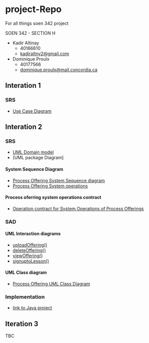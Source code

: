 # project-Repo
For all things soen 342 project

SOEN 342 - SECTION H
- Kadir Altinay 
  - 40166610
  - kadiraltny2@gmail.com
- Dominique Proulx
  -  40177566
  - dominique.proulx@mail.concordia.ca
## Interation 1

### SRS 
- [Use Case Diagram](/SRS/UmlDomainModel_v3.jpg)

## Interation 2 
### SRS
- [UML Domain model](SRS/UmlDomainModel_v7.jpg)
- [UML package Diagram]
#### System Sequence Diagram
- [Process Offering System Sequence diagram](SRS/SystemSequenceDiagram.png)
- [Process Offering System operations](SRS/ProcessOffering_System_Operation_)
#### Process oferring system operations contract
- [Operation contract for System Operations of Process Offerings](SRS/System_Operations_Contracts_ProcessOfferings)


### SAD 
#### UML Interaction diagrams
- [uploadOffering()](SAD/UploadOffering_v4.jpg)
- [ deleteOffering()](SAD/InteractionDiagrams/deleteOffering.png)
- [viewOffering()](SAD/InteractionDiagram_viewOffering_v2.jpg)
- [ signuptoLesson()](SAD/InteractionDiagrams/InteractionDiagram_signupToLesson_v4.jpg)

#### UML Class diagram
- [Process Offering UML Class Diagram](SAD/UmlClassDiagram_v7.jpg)

### Implementation 
- [link to Java project](lessonator2000)
## Iteration 3
TBC
